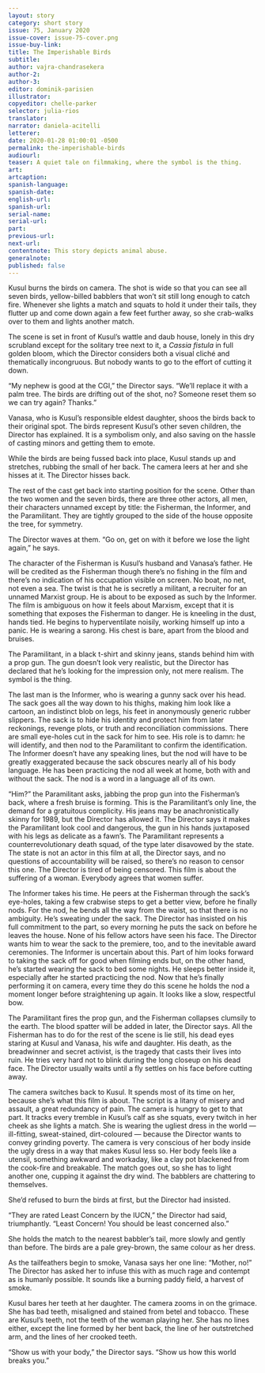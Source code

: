 ```yaml
---
layout: story
category: short story
issue: 75, January 2020
issue-cover: issue-75-cover.png
issue-buy-link:
title: The Imperishable Birds
subtitle:
author: vajra-chandrasekera
author-2:
author-3:
editor: dominik-parisien
illustrator:
copyeditor: chelle-parker
selector: julia-rios
translator:
narrator: daniela-acitelli
letterer:
date: 2020-01-28 01:00:01 -0500
permalink: the-imperishable-birds
audiourl:
teaser: A quiet tale on filmmaking, where the symbol is the thing. 
art:
artcaption:
spanish-language:
spanish-date:
english-url:
spanish-url:
serial-name:
serial-url:
part:
previous-url:
next-url:
contentnote: This story depicts animal abuse.
generalnote:
published: false
---
```

Kusul burns the birds on camera. The shot is wide so that you can see all seven birds, yellow-billed babblers that won’t sit still long enough to catch fire. Whenever she lights a match and squats to hold it under their tails, they flutter up and come down again a few feet further away, so she crab-walks over to them and lights another match.

The scene is set in front of Kusul’s wattle and daub house, lonely in this dry scrubland except for the solitary tree next to it, a _Cassia fistula_ in full golden bloom, which the Director considers both a visual cliché and thematically incongruous. But nobody wants to go to the effort of cutting it down.

“My nephew is good at the CGI,” the Director says. “We’ll replace it with a palm tree. The birds are drifting out of the shot, no? Someone reset them so we can try again? Thanks.”

Vanasa, who is Kusul’s responsible eldest daughter, shoos the birds back to their original spot. The birds represent Kusul’s other seven children, the Director has explained. It is a symbolism only, and also saving on the hassle of casting minors and getting them to emote.

While the birds are being fussed back into place, Kusul stands up and stretches, rubbing the small of her back. The camera leers at her and she hisses at it. The Director hisses back.

The rest of the cast get back into starting position for the scene. Other than the two women and the seven birds, there are three other actors, all men, their characters unnamed except by title: the Fisherman, the Informer, and the Paramilitant. They are tightly grouped to the side of the house opposite the tree, for symmetry.

The Director waves at them. “Go on, get on with it before we lose the light again,” he says.

The character of the Fisherman is Kusul’s husband and Vanasa’s father. He will be credited as the Fisherman though there’s no fishing in the film and there’s no indication of his occupation visible on screen. No boat, no net, not even a sea. The twist is that he is secretly a militant, a recruiter for an unnamed Marxist group. He is about to be exposed as such by the Informer. The film is ambiguous on how it feels about Marxism, except that it is something that exposes the Fisherman to danger. He is kneeling in the dust, hands tied. He begins to hyperventilate noisily, working himself up into a panic. He is wearing a sarong. His chest is bare, apart from the blood and bruises.

The Paramilitant, in a black t-shirt and skinny jeans, stands behind him with a prop gun. The gun doesn’t look very realistic, but the Director has declared that he’s looking for the impression only, not mere realism. The symbol is the thing.

The last man is the Informer, who is wearing a gunny sack over his head. The sack goes all the way down to his thighs, making him look like a cartoon, an indistinct blob on legs, his feet in anonymously generic rubber slippers. The sack is to hide his identity and protect him from later reckonings, revenge plots, or truth and reconciliation commissions. There are small eye-holes cut in the sack for him to see. His role is to damn: he will identify, and then nod to the Paramilitant to confirm the identification. The Informer doesn’t have any speaking lines, but the nod will have to be greatly exaggerated because the sack obscures nearly all of his body language. He has been practicing the nod all week at home, both with and without the sack. The nod is a word in a language all of its own.

“Him?” the Paramilitant asks, jabbing the prop gun into the Fisherman’s back, where a fresh bruise is forming. This is the Paramilitant’s only line, the demand for a gratuitous complicity. His jeans may be anachronistically skinny for 1989, but the Director has allowed it. The Director says it makes the Paramilitant look cool and dangerous, the gun in his hands juxtaposed with his legs as delicate as a fawn’s. The Paramilitant represents a counterrevolutionary death squad, of the type later disavowed by the state. The state is not an actor in this film at all, the Director says, and no questions of accountability will be raised, so there’s no reason to censor this one. The Director is tired of being censored. This film is about the suffering of a woman. Everybody agrees that women suffer.

The Informer takes his time. He peers at the Fisherman through the sack’s eye-holes, taking a few crabwise steps to get a better view, before he finally nods. For the nod, he bends all the way from the waist, so that there is no ambiguity. He’s sweating under the sack. The Director has insisted on his full commitment to the part, so every morning he puts the sack on before he leaves the house. None of his fellow actors have seen his face. The Director wants him to wear the sack to the premiere, too, and to the inevitable award ceremonies. The Informer is uncertain about this. Part of him looks forward to taking the sack off for good when filming ends but, on the other hand, he’s started wearing the sack to bed some nights. He sleeps better inside it, especially after he started practicing the nod. Now that he’s finally performing it on camera, every time they do this scene he holds the nod a moment longer before straightening up again. It looks like a slow, respectful bow.

The Paramilitant fires the prop gun, and the Fisherman collapses clumsily to the earth. The blood spatter will be added in later, the Director says. All the Fisherman has to do for the rest of the scene is lie still, his dead eyes staring at Kusul and Vanasa, his wife and daughter. His death, as the breadwinner and secret activist, is the tragedy that casts their lives into ruin. He tries very hard not to blink during the long closeup on his dead face. The Director usually waits until a fly settles on his face before cutting away.

The camera switches back to Kusul. It spends most of its time on her, because she’s what this film is about. The script is a litany of misery and assault, a great redundancy of pain. The camera is hungry to get to that part. It tracks every tremble in Kusul’s calf as she squats, every twitch in her cheek as she lights a match. She is wearing the ugliest dress in the world — ill-fitting, sweat-stained, dirt-coloured — because the Director wants to convey grinding poverty. The camera is very conscious of her body inside the ugly dress in a way that makes Kusul less so. Her body feels like a utensil, something awkward and workaday, like a clay pot blackened from the cook-fire and breakable. The match goes out, so she has to light another one, cupping it against the dry wind. The babblers are chattering to themselves.

She’d refused to burn the birds at first, but the Director had insisted.

“They are rated Least Concern by the IUCN,” the Director had said, triumphantly. “Least Concern! You should be least concerned also.”

She holds the match to the nearest babbler’s tail, more slowly and gently than before. The birds are a pale grey-brown, the same colour as her dress.

As the tailfeathers begin to smoke, Vanasa says her one line: “Mother, no!” The Director has asked her to infuse this with as much rage and contempt as is humanly possible. It sounds like a burning paddy field, a harvest of smoke.

Kusul bares her teeth at her daughter. The camera zooms in on the grimace. She has bad teeth, misaligned and stained from betel and tobacco. These are Kusul’s teeth, not the teeth of the woman playing her. She has no lines either, except the line formed by her bent back, the line of her outstretched arm, and the lines of her crooked teeth.

“Show us with your body,” the Director says. “Show us how this world breaks you.”

